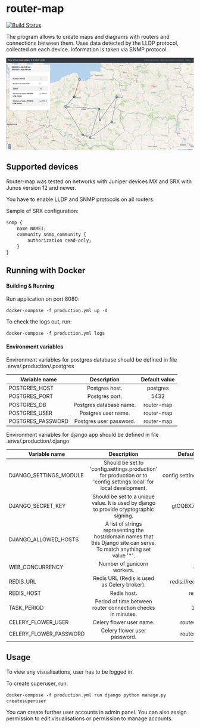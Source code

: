 # router-map

[![Build Status](https://travis-ci.org/comp-sa/router-map.svg?branch=master)](https://travis-ci.org/comp-sa/router-map)

The program allows to create maps and diagrams with routers and connections between them. 
Uses data detected by the LLDP protocol, collected on each device. 
Information is taken via SNMP protocol.

![Example](sample-data/example.png)

## Supported devices
Router-map was tested on networks with Juniper devices MX and SRX with Junos version 12 and newer.


You have to enable LLDP and SNMP protocols on all routers.

Sample of SRX configuration: 

```
snmp {                                  
    name NAME1;       
    community snmp_community {                    
        authorization read-only;        
    }                                   
} 
```
## Running with Docker

#### Building & Running
Run application on port 8080:
```
docker-compose -f production.yml up -d
```

To check the logs out, run:
```
docker-compose -f production.yml logs
```

#### Environment variables
Environment variables for postgres database should be defined in file .envs/.production/.postgres

| Variable name         | Description   |  Default value   |
| -------------         |:-------------:|:-------------:|
| POSTGRES_HOST         | Postgres host. | postgres |
| POSTGRES_PORT         | Postgres port. | 5432 |
| POSTGRES_DB           | Postgres database name. | router-map |
| POSTGRES_USER         | Postgres user name. | router-map |
| POSTGRES_PASSWORD     | Postgres user password. | router-map |

Environment variables for django app should be defined in file .envs/.production/.django

| Variable name             | Description |  Default value   |
| -------------             |:-------------:|:-------------:|
| DJANGO_SETTINGS_MODULE    | Should be set to 'config.settings.production' for production or to 'config.settings.local' for local development. | config.settings.production |
| DJANGO_SECRET_KEY         | Should be set to a unique value. It is used by django to provide cryptographic signing.| gtOQBX7rlOtY1A7 |
| DJANGO_ALLOWED_HOSTS      | A list of strings representing the host/domain names that this Django site can serve. To match anything set value '*'. | * |
| WEB_CONCURRENCY           | Number of gunicorn workers. | 4 |
| REDIS_URL                 | Redis URL (Redis is used as Celery broker). | redis://redis:6379/0 |
| REDIS_HOST                | Redis host. | redis |
| TASK_PERIOD               | Period of time between router connection checks in minutes.| 15 |
| CELERY_FLOWER_USER        | Celery flower user name. | router-map |
| CELERY_FLOWER_PASSWORD    | Celery flower user password. | router-map |

## Usage

To view any visualisations, user has to be logged in. 

To create superuser, run:
```
docker-compose -f production.yml run django python manage.py createsuperuser
```

You can create further user accounts in admin panel. You can also assign 
permission to edit visualisations or permission to manage accounts.

